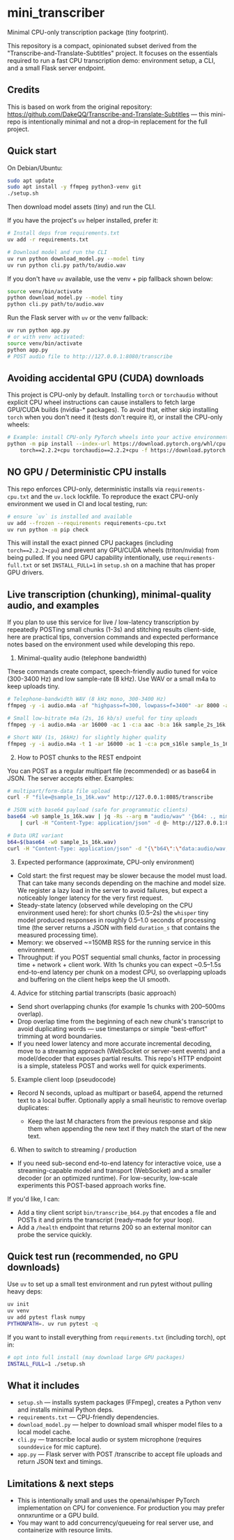 # mini_transcriber

Minimal CPU-only transcription package (tiny footprint).

This repository is a compact, opinionated subset derived from the "Transcribe-and-Translate-Subtitles" project. It focuses on the essentials required to run a fast CPU transcription demo: environment setup, a CLI, and a small Flask server endpoint.

Credits
-------
This is based on work from the original repository: https://github.com/DakeQQ/Transcribe-and-Translate-Subtitles — this mini-repo is intentionally minimal and not a drop-in replacement for the full project.

Quick start
-----------
On Debian/Ubuntu:

```bash
sudo apt update
sudo apt install -y ffmpeg python3-venv git
./setup.sh
```

Then download model assets (tiny) and run the CLI.

If you have the project's `uv` helper installed, prefer it:

```bash
# Install deps from requirements.txt
uv add -r requirements.txt

# Download model and run the CLI
uv run python download_model.py --model tiny
uv run python cli.py path/to/audio.wav
```

If you don't have `uv` available, use the venv + pip fallback shown below:

```bash
source venv/bin/activate
python download_model.py --model tiny
python cli.py path/to/audio.wav
```

Run the Flask server with `uv` or the venv fallback:

```bash
uv run python app.py
# or with venv activated:
source venv/bin/activate
python app.py
# POST audio file to http://127.0.0.1:8080/transcribe
```

Avoiding accidental GPU (CUDA) downloads
---------------------------------------

This project is CPU-only by default. Installing `torch` or `torchaudio` without
explicit CPU wheel instructions can cause installers to fetch large GPU/CUDA
builds (nvidia-* packages). To avoid that, either skip installing `torch` when
you don't need it (tests don't require it), or install the CPU-only wheels:

```bash
# Example: install CPU-only PyTorch wheels into your active environment
python -m pip install --index-url https://download.pytorch.org/whl/cpu \
	torch==2.2.2+cpu torchaudio==2.2.2+cpu -f https://download.pytorch.org/whl/cpu/torch_stable.html
```

NO GPU / Deterministic CPU installs
----------------------------------

This repo enforces CPU-only, deterministic installs via `requirements-cpu.txt` and the
`uv.lock` lockfile. To reproduce the exact CPU-only environment we used in
CI and local testing, run:

```bash
# ensure `uv` is installed and available
uv add --frozen --requirements requirements-cpu.txt
uv run python -m pip check
```

This will install the exact pinned CPU packages (including `torch==2.2.2+cpu`) and
prevent any GPU/CUDA wheels (triton/nvidia) from being pulled. If you need GPU
capability intentionally, use `requirements-full.txt` or set `INSTALL_FULL=1` in
`setup.sh` on a machine that has proper GPU drivers.

Live transcription (chunking), minimal-quality audio, and examples
---------------------------------------------------------------

If you plan to use this service for live / low-latency transcription by repeatedly
POSTing small chunks (1-3s) and stitching results client-side, here are practical
tips, conversion commands and expected performance notes based on the environment
used while developing this repo.

1) Minimal-quality audio (telephone bandwidth)

These commands create compact, speech-friendly audio tuned for voice (300-3400 Hz)
and low sample-rate (8 kHz). Use WAV or a small m4a to keep uploads tiny.

```bash
# Telephone-bandwidth WAV (8 kHz mono, 300-3400 Hz)
ffmpeg -y -i audio.m4a -af "highpass=f=300, lowpass=f=3400" -ar 8000 -ac 1 -c:a pcm_s16le audio_8k_telephone.wav

# Small low-bitrate m4a (2s, 16 kb/s) useful for tiny uploads
ffmpeg -y -i audio.m4a -ar 16000 -ac 1 -c:a aac -b:a 16k sample_2s_16k.m4a

# Short WAV (1s, 16kHz) for slightly higher quality
ffmpeg -y -i audio.m4a -t 1 -ar 16000 -ac 1 -c:a pcm_s16le sample_1s_16k.wav
```

2) How to POST chunks to the REST endpoint

You can POST as a regular multipart file (recommended) or as base64 in JSON. The
server accepts either. Examples:

```bash
# multipart/form-data file upload
curl -F "file=@sample_1s_16k.wav" http://127.0.0.1:8085/transcribe

# JSON with base64 payload (safe for programmatic clients)
base64 -w0 sample_1s_16k.wav | jq -Rs --arg m "audio/wav" '{b64: ., mimetype: $m}' \
	| curl -H "Content-Type: application/json" -d @- http://127.0.0.1:8085/transcribe

# Data URI variant
b64=$(base64 -w0 sample_1s_16k.wav)
curl -H "Content-Type: application/json" -d "{\"b64\":\"data:audio/wav;base64,$b64\"}" http://127.0.0.1:8085/transcribe
```

3) Expected performance (approximate, CPU-only environment)

- Cold start: the first request may be slower because the model must load. That
	can take many seconds depending on the machine and model size. We register a
	lazy load in the server to avoid failures, but expect a noticeably longer
	latency for the very first request.
- Steady-state latency (observed while developing on the CPU environment used
	here): for short chunks (0.5–2s) the `whisper` tiny model produced responses in
	roughly 0.5–1.0 seconds of processing time (the server returns a JSON with
	field `duration_s` that contains the measured processing time).
- Memory: we observed ~=150MB RSS for the running service in this environment.
- Throughput: if you POST sequential small chunks, factor in processing time +
	network + client work. With 1s chunks you can expect ~0.5–1.5s end-to-end
	latency per chunk on a modest CPU, so overlapping uploads and buffering on the
	client helps keep the UI smooth.

4) Advice for stitching partial transcripts (basic approach)

- Send short overlapping chunks (for example 1s chunks with 200–500ms overlap).
- Drop overlap time from the beginning of each new chunk's transcript to avoid
	duplicating words — use timestamps or simple "best-effort" trimming at word
	boundaries.
- If you need lower latency and more accurate incremental decoding, move to a
	streaming approach (WebSocket or server-sent events) and a model/decoder that
	exposes partial results. This repo's HTTP endpoint is a simple, stateless
	POST and works well for quick experiments.

5) Example client loop (pseudocode)

- Record N seconds, upload as multipart or base64, append the returned text to a
	local buffer. Optionally apply a small heuristic to remove overlap duplicates:

	- Keep the last M characters from the previous response and skip them when
		appending the new text if they match the start of the new text.

6) When to switch to streaming / production

- If you need sub-second end-to-end latency for interactive voice, use a
	streaming-capable model and transport (WebSocket) and a smaller decoder (or
	an optimized runtime). For low-security, low-scale experiments this POST-based
	approach works fine.

If you'd like, I can:
- Add a tiny client script `bin/transcribe_b64.py` that encodes a file and POSTs
	it and prints the transcript (ready-made for your loop).
- Add a `/health` endpoint that returns 200 so an external monitor can probe the
	service quickly.

Quick test run (recommended, no GPU downloads)
---------------------------------------------

Use `uv` to set up a small test environment and run pytest without pulling heavy deps:

```bash
uv init
uv venv
uv add pytest flask numpy
PYTHONPATH=. uv run pytest -q
```

If you want to install everything from `requirements.txt` (including torch), opt in:

```bash
# opt into full install (may download large GPU packages)
INSTALL_FULL=1 ./setup.sh
```

What it includes
----------------
- `setup.sh` — installs system packages (FFmpeg), creates a Python venv and installs minimal Python deps.
- `requirements.txt` — CPU-friendly dependencies.
- `download_model.py` — helper to download small whisper model files to a local model cache.
- `cli.py` — transcribe local audio or system microphone (requires `sounddevice` for mic capture).
- `app.py` — Flask server with POST /transcribe to accept file uploads and return JSON text and timings.

Limitations & next steps
------------------------
- This is intentionally small and uses the openai/whisper PyTorch implementation on CPU for convenience. For production you may prefer onnxruntime or a GPU build.
- You may want to add concurrency/queueing for real server use, and containerize with resource limits.
